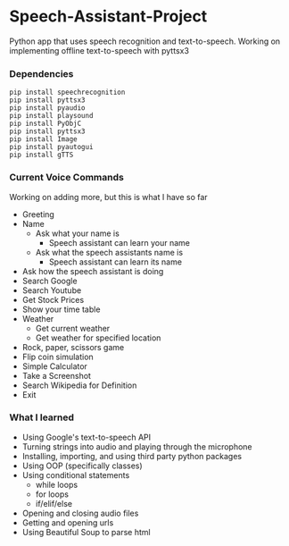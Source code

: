 # Speech-Assistant-Project

Python app that uses speech recognition and text-to-speech.
Working on implementing offline text-to-speech with pyttsx3

### Dependencies

```
pip install speechrecognition
pip install pyttsx3
pip install pyaudio
pip install playsound
pip install PyObjC
pip install pyttsx3
pip install Image
pip install pyautogui
pip install gTTS
```

### Current Voice Commands

Working on adding more, but this is what I have so far

- Greeting
- Name
  - Ask what your name is
    - Speech assistant can learn your name
  - Ask what the speech assistants name is
    - Speech assistant can learn its name
- Ask how the speech assistant is doing
- Search Google
- Search Youtube
- Get Stock Prices
- Show your time table
- Weather
  - Get current weather
  - Get weather for specified location
- Rock, paper, scissors game
- Flip coin simulation
- Simple Calculator
- Take a Screenshot
- Search Wikipedia for Definition
- Exit

### What I learned

- Using Google's text-to-speech API
- Turning strings into audio and playing through the microphone
- Installing, importing, and using third party python packages
- Using OOP (specifically classes)
- Using conditional statements
  - while loops
  - for loops
  - if/elif/else
- Opening and closing audio files
- Getting and opening urls
- Using Beautiful Soup to parse html
